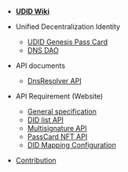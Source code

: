 - [**UDID Wiki**](/)

- Unified Decentralization Identity

  - [UDID Genesis Pass Card](en/)
  - [DNS DAO](en/)

- API documents
  - [DnsResolver API](en/dnsresolver.md)

- API Requirement (Website)
  - [General specification](en/api-specification.md)
  - [DID list API](en/api-did-list.md)
  - [Multisignature API](en/api-multisignature.md)
  - [PassCard NFT API](en/passcard-api.md)
  - [DID Mapping Configuration](en/app-udid-mapping.md)

- [Contribution](en/contribution.md)
